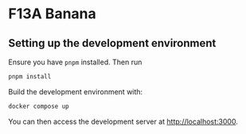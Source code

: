 # F13A Banana

## Setting up the development environment
Ensure you have `pnpm` installed. Then run
```bash
pnpm install
```

Build the development environment with:
```bash
docker compose up
```
You can then access the development server at [http://localhost:3000](http://localhost:3000). 
